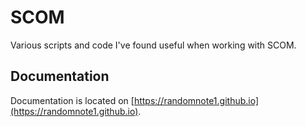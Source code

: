 # SCOM

Various scripts and code I've found useful when working with SCOM.

## Documentation

Documentation is located on [https://randomnote1.github.io](https://randomnote1.github.io).
